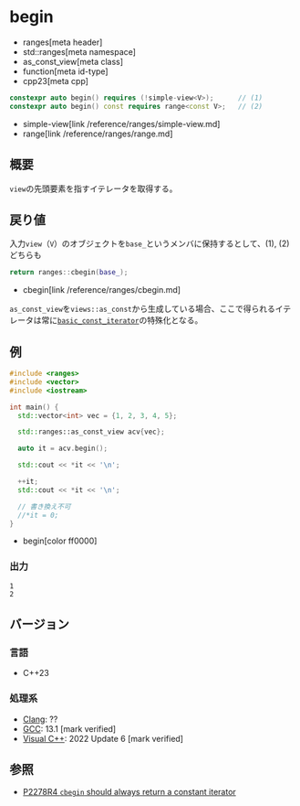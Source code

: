 # begin
* ranges[meta header]
* std::ranges[meta namespace]
* as_const_view[meta class]
* function[meta id-type]
* cpp23[meta cpp]

```cpp
constexpr auto begin() requires (!simple-view<V>);      // (1)
constexpr auto begin() const requires range<const V>;   // (2)
```
* simple-view[link /reference/ranges/simple-view.md]
* range[link /reference/ranges/range.md]

## 概要

`view`の先頭要素を指すイテレータを取得する。

## 戻り値

入力`view`（`V`）のオブジェクトを`base_`というメンバに保持するとして、(1), (2)どちらも

```cpp
return ranges::cbegin(base_);
```
* cbegin[link /reference/ranges/cbegin.md]

`as_const_view`を`views::as_const`から生成している場合、ここで得られるイテレータは常に[`basic_const_iterator`](/reference/iterator/basic_const_iterator.md)の特殊化となる。

## 例

```cpp example
#include <ranges>
#include <vector>
#include <iostream>

int main() {
  std::vector<int> vec = {1, 2, 3, 4, 5};

  std::ranges::as_const_view acv{vec};

  auto it = acv.begin();

  std::cout << *it << '\n';

  ++it;
  std::cout << *it << '\n';

  // 書き換え不可
  //*it = 0;
}
```
* begin[color ff0000]

### 出力

```
1
2
```

## バージョン
### 言語
- C++23

### 処理系
- [Clang](/implementation.md#clang): ??
- [GCC](/implementation.md#gcc): 13.1 [mark verified]
- [Visual C++](/implementation.md#visual_cpp): 2022 Update 6 [mark verified]

## 参照

- [P2278R4 `cbegin` should always return a constant iterator](https://www.open-std.org/jtc1/sc22/wg21/docs/papers/2022/p2278r4.html)
